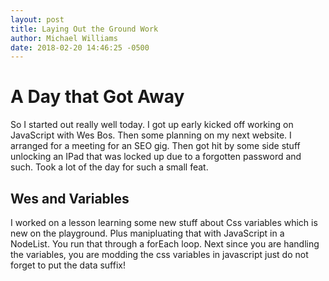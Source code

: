 ```yaml
---
layout: post
title: Laying Out the Ground Work
author: Michael Williams
date: 2018-02-20 14:46:25 -0500
---
```

# A Day that Got Away

So I started out really well today. I got up early kicked off working on JavaScript with Wes Bos.
Then some planning on my next website. I arranged for a meeting for an SEO gig. Then got hit by some
side stuff unlocking an IPad that was locked up due to a forgotten password and such. Took a lot of the day
for such a small feat.

## Wes and Variables

I worked on a lesson learning some new stuff about Css variables which is new on the playground.
Plus manipluating that with JavaScript in a NodeList. You run that through a forEach loop.
Next since you are handling the variables, you are modding the css variables in javascript just
do not forget to put the data suffix!